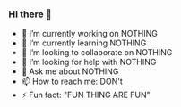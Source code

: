### Hi there 👋

- 🔭 I’m currently working on NOTHING
- 🌱 I’m currently learning NOTHING
- 👯 I’m looking to collaborate on NOTHING
- 🤔 I’m looking for help with NOTHING
- 💬 Ask me about NOTHING
- 📫 How to reach me: DON't
- ⚡ Fun fact: "FUN THING ARE FUN"

